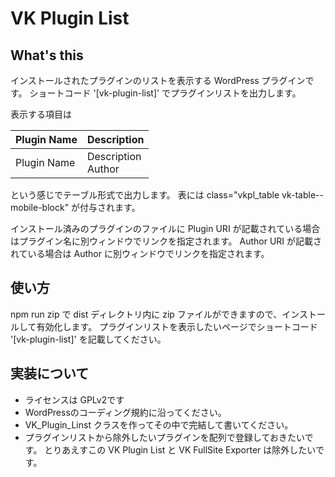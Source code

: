 # VK Plugin List

## What's this

インストールされたプラグインのリストを表示する WordPress プラグインです。
ショートコード '[vk-plugin-list]' でプラグインリストを出力します。

表示する項目は

| Plugin Name | Description |
| ---- | ---- |
| Plugin Name | <div class="vkpl_description">Description</div><div class="vkpl_author">Author</div> |

という感じでテーブル形式で出力します。
表には class="vkpl_table vk-table--mobile-block" が付与されます。

インストール済みのプラグインのファイルに
Plugin URI が記載されている場合はプラグイン名に別ウィンドウでリンクを指定されます。
Author URI が記載されている場合は Author に別ウィンドウでリンクを指定されます。

## 使い方

npm run zip で dist ディレクトリ内に zip ファイルができますので、インストールして有効化します。
プラグインリストを表示したいページでショートコード '[vk-plugin-list]' を記載してください。

## 実装について

* ライセンスは GPLv2です
* WordPressのコーディング規約に沿ってください。
* VK_Plugin_Linst クラスを作ってその中で完結して書いてください。
* プラグインリストから除外したいプラグインを配列で登録しておきたいです。
とりあえすこの VK Plugin List と VK FullSite Exporter は除外したいです。

